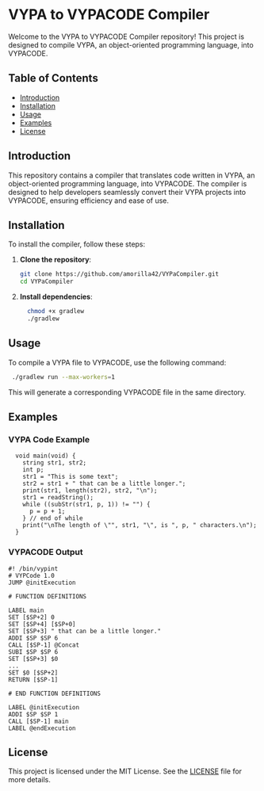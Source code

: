 # VYPA to VYPACODE Compiler

Welcome to the VYPA to VYPACODE Compiler repository! This project is designed to compile VYPA, an object-oriented programming language, into VYPACODE.

## Table of Contents

- [Introduction](#introduction)
- [Installation](#installation)
- [Usage](#usage)
- [Examples](#examples)
- [License](#license)

## Introduction

This repository contains a compiler that translates code written in VYPA, an object-oriented programming language, into VYPACODE.
The compiler is designed to help developers seamlessly convert their VYPA projects into VYPACODE, ensuring efficiency and ease of use.

## Installation

To install the compiler, follow these steps:

1. **Clone the repository**:
    ```sh
    git clone https://github.com/amorilla42/VYPaCompiler.git
    cd VYPaCompiler
    ```

2. **Install dependencies**:
    ```sh
      chmod +x gradlew
      ./gradlew
    ```

## Usage

To compile a VYPA file to VYPACODE, use the following command:

```sh
 ./gradlew run --max-workers=1
```

This will generate a corresponding VYPACODE file in the same directory.

## Examples
### VYPA Code Example

```vypa
  void main(void) {
    string str1, str2;
    int p;
    str1 = "This is some text";
    str2 = str1 + " that can be a little longer.";
    print(str1, length(str2), str2, "\n");
    str1 = readString();
    while ((subStr(str1, p, 1)) != "") {
      p = p + 1;
    } // end of while
    print("\nThe length of \"", str1, "\", is ", p, " characters.\n");
  }
```

### VYPACODE Output

```vypacode
#! /bin/vypint
# VYPCode 1.0
JUMP @initExecution

# FUNCTION DEFINITIONS

LABEL main
SET [$SP+2] 0
SET [$SP+4] [$SP+0]
SET [$SP+3] " that can be a little longer."
ADDI $SP $SP 6
CALL [$SP-1] @Concat
SUBI $SP $SP 6
SET [$SP+3] $0
...
SET $0 [$SP+2]
RETURN [$SP-1]

# END FUNCTION DEFINITIONS

LABEL @initExecution
ADDI $SP $SP 1
CALL [$SP-1] main
LABEL @endExecution
```

## License

This project is licensed under the MIT License. See the [LICENSE](LICENSE) file for more details.
